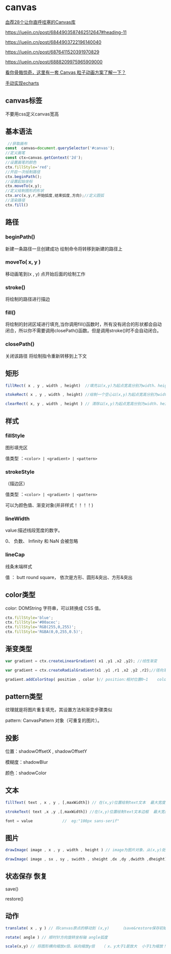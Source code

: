 # canvas

[血荐28个让你直呼哇塞的Canvas库](https://juejin.cn/post/7038267477121302542#heading-2)

<https://juejin.cn/post/6844903587462512647#heading-11>

<https://juejin.cn/post/6844903722196140040>

<https://juejin.cn/post/6876411520391970829>

<https://juejin.cn/post/6888209975965909000>

[看你骨骼惊奇，这里有一套 Canvas 粒子动画方案了解一下？](https://juejin.cn/post/6844903725153124359)

[手动实现echarts](https://juejin.cn/post/6950684708443258894)

## canvas标签

不要用css定义canvas宽高

## 基本语法

```js
 //获取画布
const  canvas=document.querySelector('#canvas');
//定义画笔
const ctx=canvas.getContext('2d');
//设置画笔的颜色
ctx.fillStyle='red';
//开启一次绘制路径
ctx.beginPath();
//设置起始坐标
ctx.moveTo(x,y);
//定义绘制图形的形状
ctx.arc(x,y,r,开始弧度,结束弧度,方向);//定义圆弧
//渲染路径
ctx.fill()
```

## 路径

### beginPath()

新建一条路径一旦创建成功 绘制命令将转移到新建的路径上

### moveTo( x, y )

移动画笔到(x , y) 点开始后面的绘制工作

### stroke()

将绘制的路径进行描边

### fill()

将绘制的封闭区域进行填充,当你调用fill()函数时，所有没有闭合的形状都会自动闭合，所以你不需要调用closePath()函数。但是调用stroke()时不会自动闭合。

### closePath()

关闭该路径 将绘制指令重新转移到上下文

## 矩形

```js
fillRect( x , y , width , height)  //填充以(x,y)为起点宽高分别为width、height的矩形 默认为黑色

stokeRect( x , y , width , height) //绘制一个空心以(x,y)为起点宽高分别为width、height的矩形

clearRect( x, y , width , height ) // 清除以(x,y)为起点宽高分别为width、height的矩形 为透明 
```

## 样式

### fillStyle

图形填充区

值类型 ：`<color> | <gradient> | <pattern>`

### strokeStyle

（描边区）

值类型 ：`<color> | <gradient> | <pattern>`

可以为颜色值、渐变对象(并非样式！！！！)

### lineWidth  

value:描述线段宽度的数字。

0、 负数、 Infinity 和 NaN 会被忽略

### lineCap

线条末端样式

值 ： butt   round  square， 依次是方形、圆形&突出、方形&突出

## color类型

color: DOMString 字符串，可以转换成 CSS <color> 值。

```js
ctx.fillStyle='blue';
ctx.fillStyle='#00acec';
ctx.fillStyle='RGB(255,0,255)';
ctx.fillStyle='RGBA(0,0,255,0.5)';
```

## 渐变类型

```js
var gradient = ctx.createLinearGradient( x1 ,y1 ,x2 ,y2); //线性渐变

var gradient = ctx.createRadialGradient(x1 ,y1 ,r1 ,x2 ,y2 ,r2);//径向渐变

gradient.addColorStop( position , color )// position:相对位置0~1    color:该位置下的颜色
```

## pattern类型

纹理就是将图片重复填充，其设置方法和渐变步骤类似

pattern: CanvasPattern 对象（可重复的图片）。

## 投影

位置：shadowOffsetX , shadowOffsetY

模糊度：shadowBlur

颜色：shadowColor

## 文本

```js
fillText( text , x , y , [,maxWidth]) // 在(x,y)位置绘制text文本  最大宽度为maxWidth(可选)

strokeText( text ,x ,y ,[,maxWidth]) //在(x,y)位置绘制text文本边框  最大宽度为maxWidth(可选)

font = value             //  eg:"100px sans-serif"  
```

## 图片

```js
drawImage( image , x , y , width , height ) // image为图片对象、从(x,y)处放置宽高分别为width height的图片

drawImage( image , sx , sy , swidth , sheight ,dx ,dy ,dwidth ,dheight) // 切片前四个是定义图像源的切片位置和大小   后四个是定期切片的目标显示位置大小
```

## 状态保存 恢复

save()

restore()

## 动作

```js
translate( x , y ) // 将canvas原点的移动到 (x,y)     （save&restore保存初始状态！！！）

rotate( angle ) // 顺时针方向旋转坐标轴 angle弧度

scale(x,y) // 将图形横向缩放x倍、纵向缩放y倍   （ x、y大于1是放大  小于1为缩放！！！）
```
